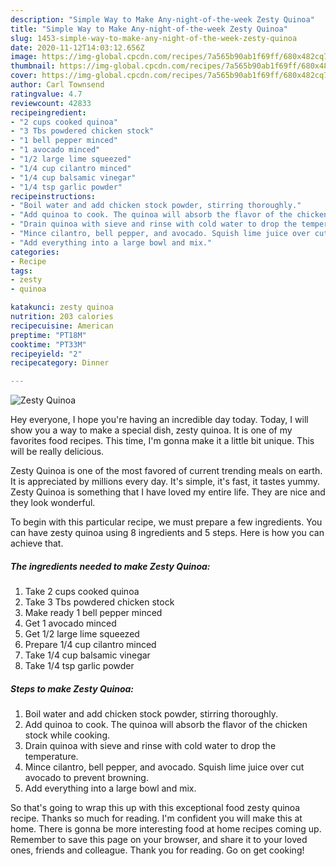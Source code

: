 ```yaml
---
description: "Simple Way to Make Any-night-of-the-week Zesty Quinoa"
title: "Simple Way to Make Any-night-of-the-week Zesty Quinoa"
slug: 1453-simple-way-to-make-any-night-of-the-week-zesty-quinoa
date: 2020-11-12T14:03:12.656Z
image: https://img-global.cpcdn.com/recipes/7a565b90ab1f69ff/680x482cq70/zesty-quinoa-recipe-main-photo.jpg
thumbnail: https://img-global.cpcdn.com/recipes/7a565b90ab1f69ff/680x482cq70/zesty-quinoa-recipe-main-photo.jpg
cover: https://img-global.cpcdn.com/recipes/7a565b90ab1f69ff/680x482cq70/zesty-quinoa-recipe-main-photo.jpg
author: Carl Townsend
ratingvalue: 4.7
reviewcount: 42833
recipeingredient:
- "2 cups cooked quinoa"
- "3 Tbs powdered chicken stock"
- "1 bell pepper minced"
- "1 avocado minced"
- "1/2 large lime squeezed"
- "1/4 cup cilantro minced"
- "1/4 cup balsamic vinegar"
- "1/4 tsp garlic powder"
recipeinstructions:
- "Boil water and add chicken stock powder, stirring thoroughly."
- "Add quinoa to cook. The quinoa will absorb the flavor of the chicken stock while cooking."
- "Drain quinoa with sieve and rinse with cold water to drop the temperature."
- "Mince cilantro, bell pepper, and avocado. Squish lime juice over cut avocado to prevent browning."
- "Add everything into a large bowl and mix."
categories:
- Recipe
tags:
- zesty
- quinoa

katakunci: zesty quinoa 
nutrition: 203 calories
recipecuisine: American
preptime: "PT18M"
cooktime: "PT33M"
recipeyield: "2"
recipecategory: Dinner

---
```



![Zesty Quinoa](https://img-global.cpcdn.com/recipes/7a565b90ab1f69ff/680x482cq70/zesty-quinoa-recipe-main-photo.jpg)

Hey everyone, I hope you're having an incredible day today. Today, I will show you a way to make a special dish, zesty quinoa. It is one of my favorites food recipes. This time, I'm gonna make it a little bit unique. This will be really delicious.

Zesty Quinoa is one of the most favored of current trending meals on earth. It is appreciated by millions every day. It's simple, it's fast, it tastes yummy. Zesty Quinoa is something that I have loved my entire life. They are nice and they look wonderful.




To begin with this particular recipe, we must prepare a few ingredients. You can have zesty quinoa using 8 ingredients and 5 steps. Here is how you can achieve that.

<!--inarticleads1-->

##### The ingredients needed to make Zesty Quinoa:

1. Take 2 cups cooked quinoa
1. Take 3 Tbs powdered chicken stock
1. Make ready 1 bell pepper minced
1. Get 1 avocado minced
1. Get 1/2 large lime squeezed
1. Prepare 1/4 cup cilantro minced
1. Take 1/4 cup balsamic vinegar
1. Take 1/4 tsp garlic powder




<!--inarticleads2-->

##### Steps to make Zesty Quinoa:

1. Boil water and add chicken stock powder, stirring thoroughly.
1. Add quinoa to cook. The quinoa will absorb the flavor of the chicken stock while cooking.
1. Drain quinoa with sieve and rinse with cold water to drop the temperature.
1. Mince cilantro, bell pepper, and avocado. Squish lime juice over cut avocado to prevent browning.
1. Add everything into a large bowl and mix.




So that's going to wrap this up with this exceptional food zesty quinoa recipe. Thanks so much for reading. I'm confident you will make this at home. There is gonna be more interesting food at home recipes coming up. Remember to save this page on your browser, and share it to your loved ones, friends and colleague. Thank you for reading. Go on get cooking!
